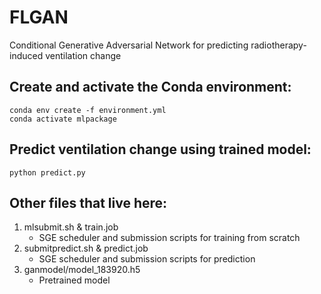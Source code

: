 # FLGAN
Conditional Generative Adversarial Network for predicting radiotherapy-induced ventilation change

## Create and activate the Conda environment:
  ```
  conda env create -f environment.yml
  conda activate mlpackage
  ```
  
## Predict ventilation change using trained model:
  ```
  python predict.py
  ```
## Other files that live here:
  1. mlsubmit.sh & train.job
      - SGE scheduler and submission scripts for training from scratch
  2. submitpredict.sh & predict.job
      - SGE scheduler and submission scripts for prediction
  3. ganmodel/model_183920.h5
      - Pretrained model
